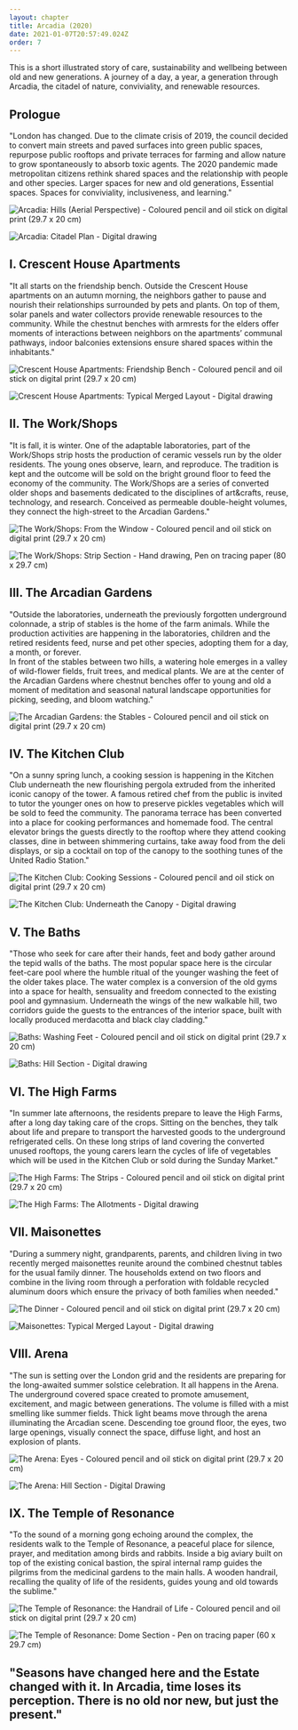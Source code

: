 ```yaml
---
layout: chapter
title: Arcadia (2020)
date: 2021-01-07T20:57:49.024Z
order: 7
---
```

This is a short illustrated story of care, sustainability and wellbeing between old and new generations. A journey of a day, a year, a generation through Arcadia, the citadel of nature, conviviality, and renewable resources.

## Prologue

"London has changed. Due to the climate crisis of 2019, the council decided to convert main streets and paved surfaces into green public spaces, repurpose public rooftops and private terraces for farming and allow nature to grow spontaneously to absorb toxic agents. The 2020 pandemic made metropolitan citizens rethink shared spaces and the relationship with people and other species. Larger spaces for new and old generations, Essential spaces. Spaces for conviviality, inclusiveness, and learning."

![Arcadia: Hills (Aerial Perspective) - Coloured pencil and oil stick on digital print (29.7 x 20 cm)](/assets/uploads/5effa7aab9875c4cff04d8d6-50602-resize-1920-2560.jpeg "Arcadia: Hills (Aerial Perspective) - Coloured pencil and oil stick on digital print (29.7 x 20 cm)")

![Arcadia: Citadel Plan - Digital drawing](/assets/uploads/5effa7aab9875c4cff04d8d6-272566-resize-1920-2560.png "Arcadia: Citadel Plan - Digital drawing")

## I. Crescent House Apartments

"It all starts on the friendship bench. Outside the Crescent House apartments on an autumn morning, the neighbors gather to pause and nourish their relationships surrounded by pets and plants. On top of them, solar panels and water collectors provide renewable resources to the community. While the chestnut benches with armrests for the elders offer moments of interactions between neighbors on the apartments’ communal pathways, indoor balconies extensions ensure shared spaces within the inhabitants."

![Crescent House Apartments: Friendship Bench - Coloured pencil and oil stick on digital print (29.7 x 20 cm)](/assets/uploads/5effa6efb9875c4cff04c46a-511171-resize-1920-2560.jpg "Crescent House Apartments: Friendship Bench - Coloured pencil and oil stick on digital print (29.7 x 20 cm)")

![Crescent House Apartments: Typical Merged Layout - Digital drawing](/assets/uploads/5effa6efb9875c4cff04c46a-842327-resize-1920-2560.jpeg "Crescent House Apartments: Typical Merged Layout - Digital drawing")

## II. The Work/Shops

"It is fall, it is winter. One of the adaptable laboratories, part of the Work/Shops strip hosts the production of ceramic vessels run by the older residents. The young ones observe, learn, and reproduce. The tradition is kept and the outcome will be sold on the bright ground floor to feed the economy of the community. The Work/Shops are a series of converted older shops and basements dedicated to the disciplines of art&crafts, reuse, technology, and research. Conceived as permeable double-height volumes, they connect the high-street to the Arcadian Gardens."

![The Work/Shops: From the Window - Coloured pencil and oil stick on digital print (29.7 x 20 cm)](/assets/uploads/5effa912b9875c4cff052247-36067-resize-1920-2560.jpg "The Work/Shops: From the Window - Coloured pencil and oil stick on digital print (29.7 x 20 cm)")

![The Work/Shops: Strip Section - Hand drawing, Pen on tracing paper (80 x 29.7 cm)](/assets/uploads/5effa912b9875c4cff052247-958003-resize-1920-2560.jpg "The Work/Shops: Strip Section - Hand drawing, Pen on tracing paper (80 x 29.7 cm)")

## III. The Arcadian Gardens

"Outside the laboratories, underneath the previously forgotten underground colonnade, a strip of stables is the home of the farm animals. While the production activities are happening in the laboratories, children and the retired residents feed, nurse and pet other species, adopting them for a day, a month, or forever.\
In front of the stables between two hills, a watering hole emerges in a valley of wild-flower fields, fruit trees, and medical plants. We are at the center of the Arcadian Gardens where chestnut benches offer to young and old a moment of meditation and seasonal natural landscape opportunities for picking, seeding, and bloom watching."

![The Arcadian Gardens: the Stables - Coloured pencil and oil stick on digital print (29.7 x 20 cm)](/assets/uploads/stables_web.jpg "The Arcadian Gardens: the Stables - Coloured pencil and oil stick on digital print (29.7 x 20 cm)")

## IV. The Kitchen Club

"On a sunny spring lunch, a cooking session is happening in the Kitchen Club underneath the new flourishing pergola extruded from the inherited iconic canopy of the tower. A famous retired chef from the public is invited to tutor the younger ones on how to preserve pickles vegetables which will be sold to feed the community. The panorama terrace has been converted into a place for cooking performances and homemade food. The central elevator brings the guests directly to the rooftop where they attend cooking classes, dine in between shimmering curtains, take away food from the deli displays, or sip a cocktail on top of the canopy to the soothing tunes of the United Radio Station."

![The Kitchen Club: Cooking Sessions - Coloured pencil and oil stick on digital print (29.7 x 20 cm)](/assets/uploads/kitchen_web.jpg "The Kitchen Club: Cooking Sessions - Coloured pencil and oil stick on digital print (29.7 x 20 cm)")

![The Kitchen Club: Underneath the Canopy - Digital drawing](/assets/uploads/kitchen-drawing-web.jpeg "The Kitchen Club: Underneath the Canopy - Digital drawing")

## V. The Baths

"Those who seek for care after their hands, feet and body gather around the tepid walls of the baths. The most popular space here is the circular feet-care pool where the humble ritual of the younger washing the feet of the older takes place. The water complex is a conversion of the old gyms into a space for health, sensuality and freedom connected to the existing pool and gymnasium. Underneath the wings of the new walkable hill, two corridors guide the guests to the entrances of the interior space, built with locally produced merdacotta and black clay cladding."

![Baths: Washing Feet - Coloured pencil and oil stick on digital print (29.7 x 20 cm)](/assets/uploads/btahs-wbe.jpg "Baths: Washing Feet - Coloured pencil and oil stick on digital print (29.7 x 20 cm)")

![Baths: Hill Section - Digital drawing](/assets/uploads/bath-drawing-web.jpg "Baths: Hill Section - Digital drawing")

## VI. The High Farms

"In summer late afternoons, the residents prepare to leave the High Farms, after a long day taking care of the crops. Sitting on the benches, they talk about life and prepare to transport the harvested goods to the underground refrigerated cells. On these long strips of land covering the converted unused rooftops, the young carers learn the cycles of life of vegetables which will be used in the Kitchen Club or sold during the Sunday Market."

![The High Farms: The Strips - Coloured pencil and oil stick on digital print (29.7 x 20 cm)](/assets/uploads/farm-web.jpg "The High Farms: The Strips - Coloured pencil and oil stick on digital print (29.7 x 20 cm)")

![The High Farms: The Allotments - Digital drawing](/assets/uploads/farm-drawing-web.jpg "The High Farms: The Allotments - Digital drawing")

## VII. Maisonettes

"During a summery night, grandparents, parents, and children living in two recently merged maisonettes reunite around the combined chestnut tables for the usual family dinner. The households extend on two floors and combine in the living room through a perforation with foldable recycled aluminum doors which ensure the privacy of both families when needed."

![The Dinner - Coloured pencil and oil stick on digital print (29.7 x 20 cm)](/assets/uploads/house-web.jpeg "The Dinner - Coloured pencil and oil stick on digital print (29.7 x 20 cm)")

![Maisonettes: Typical Merged Layout - Digital drawing](/assets/uploads/house-drawing-web.jpg "Maisonettes: Typical Merged Layout - Digital drawing")

## VIII. Arena

"The sun is setting over the London grid and the residents are preparing for the long-awaited summer solstice celebration. It all happens in the Arena. The underground covered space created to promote amusement, excitement, and magic between generations. The volume is filled with a mist smelling like summer fields. Thick light beams move through the arena illuminating the Arcadian scene. Descending toe ground floor, the eyes, two large openings, visually connect the space, diffuse light, and host an explosion of plants.

![The Arena: Eyes - Coloured pencil and oil stick on digital print (29.7 x 20 cm)](/assets/uploads/arena-web.jpg "The Arena: Eyes - Coloured pencil and oil stick on digital print (29.7 x 20 cm)")

![The Arena: Hill Section - Digital Drawing](/assets/uploads/arena-drawing.jpg "The Arena: Hill Section - Digital Drawing")

## IX. The Temple of Resonance

"To the sound of a morning gong echoing around the complex, the residents walk to the Temple of Resonance, a peaceful place for silence, prayer, and meditation among birds and rabbits. Inside a big aviary built on top of the existing conical bastion, the spiral internal ramp guides the pilgrims from the medicinal gardens to the main halls. A wooden handrail, recalling the quality of life of the residents, guides young and old towards the sublime."

![The Temple of Resonance: the Handrail of Life - Coloured pencil and oil stick on digital print (29.7 x 20 cm)](/assets/uploads/temple.jpg "The Temple of Resonance: the Handrail of Life - Coloured pencil and oil stick on digital print (29.7 x 20 cm)")

![The Temple of Resonance: Dome Section - Pen on tracing paper (60 x 29.7 cm)](/assets/uploads/temple-drawing.jpg "The Temple of Resonance: Dome Section - Pen on tracing paper (60 x 29.7 cm)")

## "Seasons have changed here and the Estate changed with it. In Arcadia, time loses its perception. There is no old nor new, but just the present."